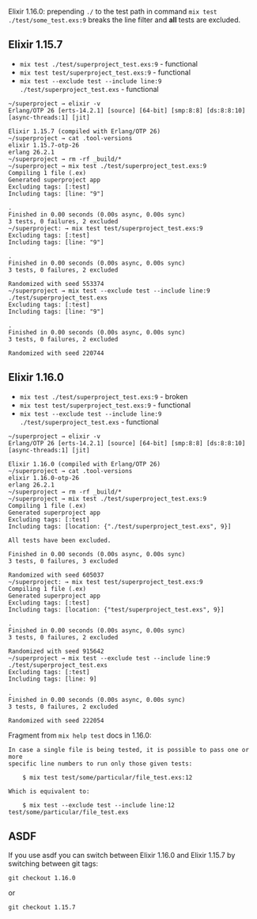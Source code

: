 Elixir 1.16.0: prepending `./` to the test path in command `mix test ./test/some_test.exs:9` breaks
the line filter and **all** tests are excluded.

## Elixir 1.15.7

* `mix test ./test/superproject_test.exs:9` - functional
* `mix test test/superproject_test.exs:9` - functional
* `mix test --exclude test --include line:9 ./test/superproject_test.exs` - functional


```
~/superproject → elixir -v
Erlang/OTP 26 [erts-14.2.1] [source] [64-bit] [smp:8:8] [ds:8:8:10] [async-threads:1] [jit]

Elixir 1.15.7 (compiled with Erlang/OTP 26)
~/superproject → cat .tool-versions
elixir 1.15.7-otp-26
erlang 26.2.1
~/superproject → rm -rf _build/*
~/superproject → mix test ./test/superproject_test.exs:9
Compiling 1 file (.ex)
Generated superproject app
Excluding tags: [:test]
Including tags: [line: "9"]

.
Finished in 0.00 seconds (0.00s async, 0.00s sync)
3 tests, 0 failures, 2 excluded
~/superproject: → mix test test/superproject_test.exs:9
Excluding tags: [:test]
Including tags: [line: "9"]

.
Finished in 0.00 seconds (0.00s async, 0.00s sync)
3 tests, 0 failures, 2 excluded

Randomized with seed 553374
~/superproject → mix test --exclude test --include line:9 ./test/superproject_test.exs
Excluding tags: [:test]
Including tags: [line: "9"]

.
Finished in 0.00 seconds (0.00s async, 0.00s sync)
3 tests, 0 failures, 2 excluded

Randomized with seed 220744
```

## Elixir 1.16.0

* `mix test ./test/superproject_test.exs:9` - broken
* `mix test test/superproject_test.exs:9` - functional
* `mix test --exclude test --include line:9 ./test/superproject_test.exs` - functional

```
~/superproject → elixir -v
Erlang/OTP 26 [erts-14.2.1] [source] [64-bit] [smp:8:8] [ds:8:8:10] [async-threads:1] [jit]

Elixir 1.16.0 (compiled with Erlang/OTP 26)
~/superproject → cat .tool-versions
elixir 1.16.0-otp-26
erlang 26.2.1
~/superproject → rm -rf _build/*
~/superproject → mix test ./test/superproject_test.exs:9
Compiling 1 file (.ex)
Generated superproject app
Excluding tags: [:test]
Including tags: [location: {"./test/superproject_test.exs", 9}]

All tests have been excluded.

Finished in 0.00 seconds (0.00s async, 0.00s sync)
3 tests, 0 failures, 3 excluded

Randomized with seed 605037
~/superproject: → mix test test/superproject_test.exs:9
Compiling 1 file (.ex)
Generated superproject app
Excluding tags: [:test]
Including tags: [location: {"test/superproject_test.exs", 9}]

.
Finished in 0.00 seconds (0.00s async, 0.00s sync)
3 tests, 0 failures, 2 excluded

Randomized with seed 915642
~/superproject → mix test --exclude test --include line:9 ./test/superproject_test.exs
Excluding tags: [:test]
Including tags: [line: 9]

.
Finished in 0.00 seconds (0.00s async, 0.00s sync)
3 tests, 0 failures, 2 excluded

Randomized with seed 222054
```

Fragment from `mix help test` docs in 1.16.0:

```
In case a single file is being tested, it is possible to pass one or more
specific line numbers to run only those given tests:

    $ mix test test/some/particular/file_test.exs:12

Which is equivalent to:

    $ mix test --exclude test --include line:12 test/some/particular/file_test.exs
```

## ASDF

If you use asdf you can switch between Elixir 1.16.0 and Elixir 1.15.7 by switching between git tags:

```
git checkout 1.16.0
```

or

```
git checkout 1.15.7
```
